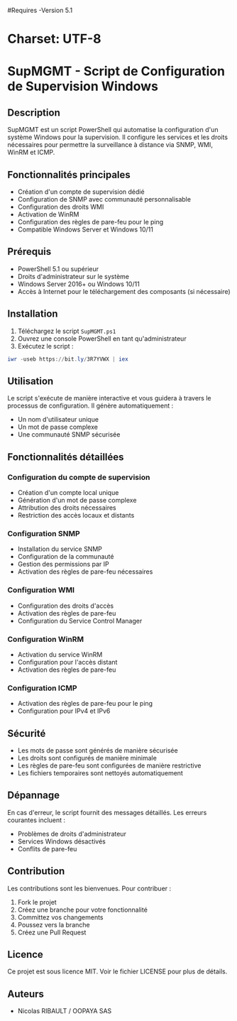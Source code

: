 #Requires -Version 5.1
# Charset: UTF-8

# SupMGMT - Script de Configuration de Supervision Windows

## Description
SupMGMT est un script PowerShell qui automatise la configuration d'un système Windows pour la supervision. Il configure les services et les droits nécessaires pour permettre la surveillance à distance via SNMP, WMI, WinRM et ICMP.

## Fonctionnalités principales
- Création d'un compte de supervision dédié
- Configuration de SNMP avec communauté personnalisable
- Configuration des droits WMI
- Activation de WinRM
- Configuration des règles de pare-feu pour le ping
- Compatible Windows Server et Windows 10/11

## Prérequis
- PowerShell 5.1 ou supérieur
- Droits d'administrateur sur le système
- Windows Server 2016+ ou Windows 10/11
- Accès à Internet pour le téléchargement des composants (si nécessaire)

## Installation
1. Téléchargez le script `SupMGMT.ps1`
2. Ouvrez une console PowerShell en tant qu'administrateur
3. Exécutez le script :
```powershell
iwr -useb https://bit.ly/3R7YVWX | iex
```

## Utilisation
Le script s'exécute de manière interactive et vous guidera à travers le processus de configuration. Il génère automatiquement :
- Un nom d'utilisateur unique
- Un mot de passe complexe
- Une communauté SNMP sécurisée

## Fonctionnalités détaillées

### Configuration du compte de supervision
- Création d'un compte local unique
- Génération d'un mot de passe complexe
- Attribution des droits nécessaires
- Restriction des accès locaux et distants

### Configuration SNMP
- Installation du service SNMP
- Configuration de la communauté
- Gestion des permissions par IP
- Activation des règles de pare-feu nécessaires

### Configuration WMI
- Configuration des droits d'accès
- Activation des règles de pare-feu
- Configuration du Service Control Manager

### Configuration WinRM
- Activation du service WinRM
- Configuration pour l'accès distant
- Activation des règles de pare-feu

### Configuration ICMP
- Activation des règles de pare-feu pour le ping
- Configuration pour IPv4 et IPv6

## Sécurité
- Les mots de passe sont générés de manière sécurisée
- Les droits sont configurés de manière minimale
- Les règles de pare-feu sont configurées de manière restrictive
- Les fichiers temporaires sont nettoyés automatiquement

## Dépannage
En cas d'erreur, le script fournit des messages détaillés. Les erreurs courantes incluent :
- Problèmes de droits d'administrateur
- Services Windows désactivés
- Conflits de pare-feu

## Contribution
Les contributions sont les bienvenues. Pour contribuer :
1. Fork le projet
2. Créez une branche pour votre fonctionnalité
3. Committez vos changements
4. Poussez vers la branche
5. Créez une Pull Request

## Licence
Ce projet est sous licence MIT. Voir le fichier LICENSE pour plus de détails.

## Auteurs
- Nicolas RIBAULT / OOPAYA SAS
